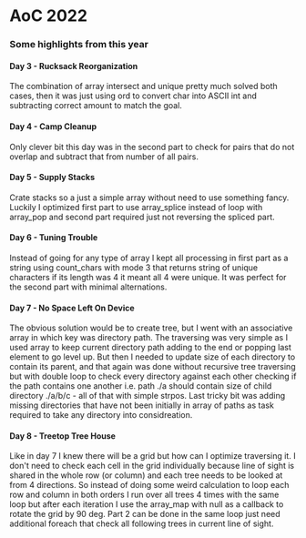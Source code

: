 # AoC 2022

### Some highlights from this year

#### Day 3 - Rucksack Reorganization
The combination of array intersect and unique pretty much solved both cases, then it was just using ord to convert char into ASCII int and subtracting correct amount to match the goal.

#### Day 4 - Camp Cleanup
Only clever bit this day was in the second part to check for pairs that do not overlap and subtract that from number of all pairs.

#### Day 5 - Supply Stacks
Crate stacks so a just a simple array without need to use something fancy. Luckily I optimized first part to use array_splice instead of loop with array_pop and second part required just not reversing the spliced part.

#### Day 6 - Tuning Trouble
Instead of going for any type of array I kept all processing in first part as a string using count_chars with mode 3 that returns string of unique characters if its length was 4 it meant all 4 were unique. It was perfect for the second part with minimal alternations.

#### Day 7 - No Space Left On Device
The obvious solution would be to create tree, but I went with an associative array in which key was directory path. The traversing was very simple as I used array to keep current directory path adding to the end or popping last element to go level up.
But then I needed to update size of each directory to contain its parent, and that again was done without recursive tree traversing but with double loop to check every directory against each other checking if the path contains one another i.e. path ./a should contain size of child directory ./a/b/c - all of that with simple strpos.
Last tricky bit was adding missing directories that have not been initially in array of paths as task required to take any directory into considreation.

#### Day 8 - Treetop Tree House
Like in day 7 I knew there will be a grid but how can I optimize traversing it. I don't need to check each cell in the grid individually because line of sight is shared in the whole row (or column) and each tree needs to be looked at from 4 directions. So instead of doing some weird calculation to loop each row and column in both orders I run over all trees 4 times with the same loop but after each iteration I use the array_map with null as a callback to rotate the grid by 90 deg. Part 2 can be done in the same loop just need additional foreach that check all following trees in current line of sight.
